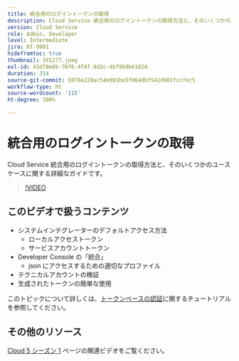 ```yaml
---
title: 統合用のログイントークンの取得
description: Cloud Service 統合用のログイントークンの取得方法と、そのいくつかのユースケースに関する詳細なガイドです。
version: Cloud Service
role: Admin, Developer
level: Intermediate
jira: KT-9981
hidefromtoc: true
thumbnail: 341277.jpeg
exl-id: 41d78e6b-7076-4f4f-8d2c-4bf969b61024
duration: 314
source-git-commit: 5976e220ac54e901be5f064dbf541d901fccfec5
workflow-type: ht
source-wordcount: '115'
ht-degree: 100%

---
```


# 統合用のログイントークンの取得

Cloud Service 統合用のログイントークンの取得方法と、そのいくつかのユースケースに関する詳細なガイドです。

>[!VIDEO](https://video.tv.adobe.com/v/341277?quality=12&learn=on)

## このビデオで扱うコンテンツ

+ システムインテグレーターのデフォルトアクセス方法
   + ローカルアクセストークン
   + サービスアカウントトークン
+ Developer Console の「統合」
   + json にアクセスするための適切なプロファイル
+ テクニカルアカウントの検証
+ 生成されたトークンの簡単な使用

このトピックについて詳しくは、[トークンベースの認証](/help/headless-tutorial/authentication/overview.md)に関するチュートリアルを参照してください。

## その他のリソース

[Cloud 5 シーズン 1](cloud5-season-1.md) ページの関連ビデオをご覧ください。
